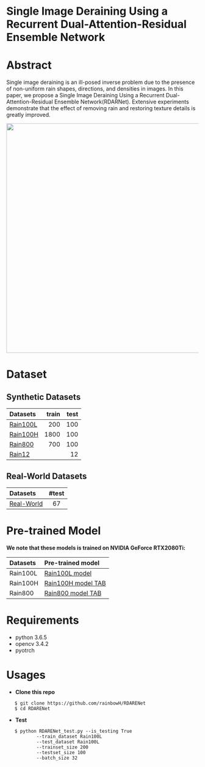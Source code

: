 # Single Image Deraining Using a Recurrent Dual-Attention-Residual Ensemble Network

# Abstract
   Single image deraining is an ill-posed inverse problem due to the presence of non-uniform rain shapes, directions, and densities in images. In this paper, we propose a Single Image Deraining Using a Recurrent Dual-Attention-Residual Ensemble Network(RDARNet). Extensive experiments demonstrate that the effect of removing rain and restoring texture details is greatly improved.

<p align='center'><img src='./materials/RDARNet.png' height="600px"/></p>

# Dataset
## Synthetic Datasets
   | Datasets | train | test |
   | :------- | -----: | ----: |
   | [Rain100L](https://github.com/rainbowH/DerainZoo/blob/master/DerainDatasets.md) | 200    | 100   |
   | [Rain100H](https://github.com/rainbowH/DerainZoo/blob/master/DerainDatasets.md) | 1800   | 100   |
   | [Rain800](https://github.com/rainbowH/DerainZoo/blob/master/DerainDatasets.md)  | 700    | 100   |
   | [Rain12](https://github.com/rainbowH/DerainZoo/blob/master/DerainDatasets.md) |   | 12  | 
   
   
## Real-World Datasets
   | Datasets | #test |
   | :------- | :-----: |
   | [Real-World](https://github.com/rainbowH/DerainZoo/blob/master/DerainDatasets.md) |67 |

# Pre-trained Model
**We note that these models is trained on NVIDIA GeForce RTX2080Ti:**

| Datasets | Pre-trained model |
| :------ | :--------------- |
| Rain100L | [Rain100L model](https://github.com/rainbowH/RDARENet/tree/master/codes/checkpoint/) |
| Rain100H | [Rain100H model TAB](https://github.com/rainbowH/RDARENet/tree/master/codes/checkpoint/) |
| Rain800 | [Rain800 model TAB](https://github.com/rainbowH/RDARENet/tree/master/codes/checkpoint/) |

# Requirements
   - python 3.6.5
   - opencv 3.4.2
   - pyotrch 

# Usages
   - **Clone this repo**
   ```
      $ git clone https://github.com/rainbowH/RDARENet
      $ cd RDARENet
   ```

   - **Test**
   ```
      $ python RDARENet_test.py --is_testing True
		      --train_dataset Rain100L
		      --test_dataset Rain100L
		      --trainset_size 200
		      --testset_size 100
		      --batch_size 32
   ```